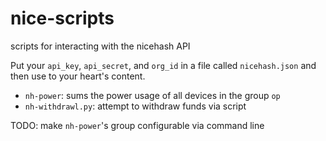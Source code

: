 # nice-scripts
scripts for interacting with the nicehash API

Put your `api_key`, `api_secret`, and `org_id` in a file called `nicehash.json` and then use to your
heart's content.

 - `nh-power`: sums the power usage of all devices in the group `op`
 - `nh-withdrawl.py`: attempt to withdraw funds via script

TODO: make `nh-power`'s group configurable via command line
